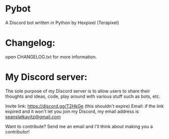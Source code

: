 # Pybot
A Discord bot written in Python
by Hexpixel (Terapixel)

# Changelog:
open CHANGELOG.txt for more information.

# My Discord server:

The sole purpose of my Discord server is to allow users to share their thoughts and ideas, code, play around with various stuff such as bots, etc.

Invite link: https://discord.gg/T2HkGe (this shouldn't expire)
Email: if the link expired and it won't let you join my Discord, my email address is seanslatkavitz@gmail.com


Want to contribute?  Send me an email and I'll think about making you a contributor!
